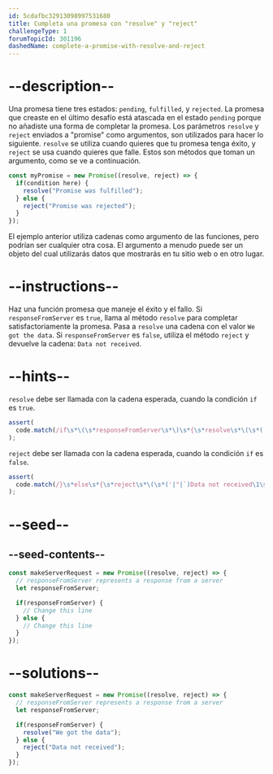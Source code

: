 ```yaml
---
id: 5cdafbc32913098997531680
title: Cumpleta una promesa con "resolve" y "reject"
challengeType: 1
forumTopicId: 301196
dashedName: complete-a-promise-with-resolve-and-reject
---
```


# --description--

Una promesa tiene tres estados: `pending`, `fulfilled`, y `rejected`. La promesa que creaste en el último desafío está atascada en el estado `pending` porque no añadiste una forma de completar la promesa. Los parámetros `resolve` y `reject` enviados a "promise" como argumentos, son utilizados para hacer lo siguiente. `resolve` se utiliza cuando quieres que tu promesa tenga éxito, y `reject` se usa cuando quieres que falle. Estos son métodos que toman un argumento, como se ve a continuación.

```js
const myPromise = new Promise((resolve, reject) => {
  if(condition here) {
    resolve("Promise was fulfilled");
  } else {
    reject("Promise was rejected");
  }
});
```

El ejemplo anterior utiliza cadenas como argumento de las funciones, pero podrían ser cualquier otra cosa. El argumento a menudo puede ser un objeto del cual utilizarás datos que mostrarás en tu sitio web o en otro lugar.

# --instructions--

Haz una función promesa que maneje el éxito y el fallo. Si `responseFromServer` es `true`, llama al método `resolve` para completar satisfactoriamente la promesa. Pasa a `resolve` una cadena con el valor `We got the data`. Si `responseFromServer` es `false`, utiliza el método `reject` y devuelve la cadena: `Data not received`.

# --hints--

`resolve` debe ser llamada con la cadena esperada, cuando la condición `if` es `true`.

```js
assert(
  code.match(/if\s*\(\s*responseFromServer\s*\)\s*{\s*resolve\s*\(\s*('|"|`)We got the data\1\s*\)(\s*|\s*;\s*)}/g)
);
```

`reject` debe ser llamada con la cadena esperada, cuando la condición `if` es `false`.

```js
assert(
  code.match(/}\s*else\s*{\s*reject\s*\(\s*('|"|`)Data not received\1\s*\)(\s*|\s*;\s*)}/g)
);
```

# --seed--

## --seed-contents--

```js
const makeServerRequest = new Promise((resolve, reject) => {
  // responseFromServer represents a response from a server
  let responseFromServer;

  if(responseFromServer) {
    // Change this line
  } else {  
    // Change this line
  }
});
```

# --solutions--

```js
const makeServerRequest = new Promise((resolve, reject) => {
  // responseFromServer represents a response from a server
  let responseFromServer;

  if(responseFromServer) {
    resolve("We got the data");
  } else {  
    reject("Data not received");
  }
});
```
